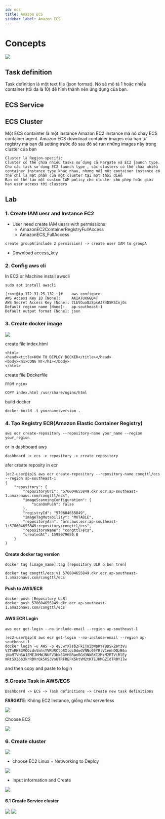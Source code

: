 ```yaml
---
id: ecs
title: Amazon ECS
sidebar_label: Amazon ECS
---
```


# Concepts
![](https://images.viblo.asia/8ae392cf-3e6e-4bce-bf4a-fa1f5911a59a.png)

## Task definition
Task definition là một text file (json format). Nó sẽ mô tả 1 hoặc nhiều container (tối đa là 10) để hình thành nên ứng dụng của bạn.

## ECS Service

## ECS Cluster
Một ECS containter là một instance Amazon EC2 instance mà nó chạy ECS container agent. Amazon ECS download container images của bạn từ registry mà bạn đã setting trước đó sau đó sẽ run những images này trong cluster của bạn

```
Cluster là Region-specific
Cluster có thể chứa nhiều tasks sử dụng cả Fargate và EC2 launch type.
Cho các task sử dụng EC2 launch type , các clusters có thể chứa nhiều container instance type khác nhau, nhưng mỗi một container instance có thể chỉ là một phần của một cluster tại một thời điểm
Bạn có thể tạo một custom IAM policy cho cluster cho phép hoặc giới hạn user access tới clusters
```

## Lab

### 1. Create IAM uesr and Instance EC2
- User need create IAM uesrs with permissions:
  - AmazonEC2ContainerRegistryFullAccess
  - AmazonECS_FullAccess

```
create groupA(include 2 permission) -> create user IAM to groupA
```

- Download access_key

### 2. Config aws cli
In EC2 or Machine install awscli
```
sudo apt install awscli
```

```
[root@ip-172-31-25-132 ~]#    aws configure
AWS Access Key ID [None]:     AKIATUX6GD4T
AWS Secret Access Key [None]: 7LbVGuoQzSpsAJ84DSKSInjGs
Default region name [None]:   ap-southeast-1
Default output format [None]: json
```

### 3. Create docker image
![](https://miro.medium.com/max/700/0*2PMeWkEkscO5C-1l.png)

create file index.html
```
<html>
<head><title>HOW TO DEPLOY DOCKER</title></head>
<body><h1>CONG NT</h1></body>
</html>

```
create file Dockerfile
```
FROM nginx

COPY index.html /usr/share/nginx/html
```

build docker
```
docker build -t yourname:version .
```

### 4. Tạo Registry ECR(Amazon Elastic Container Registry)
```
aws ecr create-repository --repository-name your_name --region your_region
```

or in dashboard aws

```
dashboard -> ecs -> repository -> create repository
```

afer create reposity in ecr
```
[ec2-user@ip]$ aws ecr create-repository --repository-name congttl/ecs --region ap-southeast-1
{
    "repository": {
        "repositoryUri": "570604655849.dkr.ecr.ap-southeast-1.amazonaws.com/congttl/ecs", 
        "imageScanningConfiguration": {
            "scanOnPush": false
        }, 
        "registryId": "570604655849", 
        "imageTagMutability": "MUTABLE", 
        "repositoryArn": "arn:aws:ecr:ap-southeast-1:570604655849:repository/congttl/ecs", 
        "repositoryName": "congttl/ecs", 
        "createdAt": 1595079650.0
    }
}
```

#### Create docker tag version
```
docker tag [image_name]:tag [repository ULR o ben tren]

docker tag congttl/ecs:v1 570604655849.dkr.ecr.ap-southeast-1.amazonaws.com/congttl/ecs
```

#### Push to AWS/ECR
```
docker push [Repository ULR]
docker push 570604655849.dkr.ecr.ap-southeast-1.amazonaws.com/congttl/ecs
```

#### AWS ECR Login
```
aws ecr get-login --no-include-email --region ap-southeast-1
```

```
[ec2-user@ip]$ aws ecr get-login --no-include-email --region ap-southeast-1
docker login -u AWS -p eyJwYXlsb2FkIjoibWpRYTBBSkZ0YzVu
VZTnRKS3VQQzdvVmhsYVRURCtpSXlqcGdwdVNNc05YRlV1emhDQzB6a
jNaMTVHSW1ZMEJHMWJNUFV3bk5GVHBRanBGd3NkRXI2MzM2RTViRlEy
mRtSXZ6b3krRDVrQk5KS3VoUTRFREFKSktVM2tKTEJHMGZIdTR0Y1lw
```

and then copy and paste to login

### 5.Create Task in AWS/ECS
```
Dashboard -> ECS -> Task definitions -> Create new task definitions
```

**FARGATE**: Không EC2 Instance, giống như serverless

![](https://fortinetweb.s3.amazonaws.com/docs.fortinet.com/v2/resources/4a43cb9c-f2ee-11e8-b86b-00505692583a/images/721cd423f8f7e0504a92cd7b689b8100_image47.png)

Choose EC2

![](https://s3-ap-southeast-2.amazonaws.com/sal-blog/wp-content/uploads/2019/12/27125404/002-6.png)

### 6. Create cluster
![](https://www.cloudtp.com/wp-content/uploads/2016/05/2.2.png)

- choose EC2 Linux + Networking to Deploy

![](https://d1.awsstatic.com/PAC/ECS-Step1b.05c8b038ef29d98e52b1eeb60d66f45b8a26a62f.png)

- Input information and Create

![](https://hazelcast.com/wp-content/uploads/blog-archive/2018/12/configure-cluster-1.png)

#### 6.1 Create Service cluster

![](https://d2908q01vomqb2.cloudfront.net/0716d9708d321ffb6a00818614779e779925365c/2017/11/08/ECSCluster-Empty.png)
![](https://d2908q01vomqb2.cloudfront.net/da4b9237bacccdf19c0760cab7aec4a8359010b0/2018/03/26/2018-03-26_06-28-34-1-1024x727.png)
